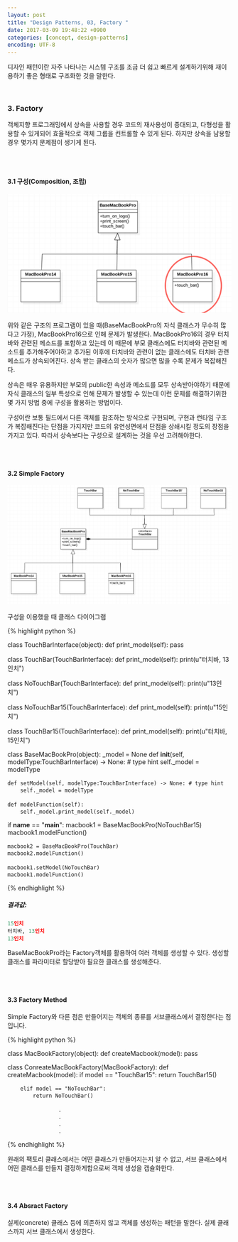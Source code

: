 ```yaml
---
layout: post
title: "Design Patterns, 03, Factory "
date: 2017-03-09 19:48:22 +0900
categories: [concept, design-patterns]
encoding: UTF-8
---
```


디자인 패턴이란 자주 나타나는 시스템 구조를 조금 더 쉽고 빠르게 설계하기위해 재이용하기 좋은 형태로 
구조화한 것을 말한다.  

<br/>


### 3. Factory

객체지향 프로그래밍에서 상속을 사용할 경우 코드의 재사용성이 증대되고, 다형성을 활용할 수 있게되어 효율적으로 
객체 그룹을 컨트롤할 수 있게 된다. 하지만 상속을 남용할 경우 몇가지 문제점이 생기게 된다. 

<br/>
<br/>

#### 3.1 구성(Composition, 조립)

![branch Image](https://raw.githubusercontent.com/sanghak-lee/sanghak-lee.github.io/master/static/img/_posts/Factory_01.png)

위와 같은 구조의 프로그램이 있을 때(BaseMacBookPro의 자식 클래스가 무수히 많다고 가정), MacBookPro16으로 인해 문제가 발생한다. MacBookPro16의 경우 터치바와 관련된 메소드를 포함하고 있는데 이 때문에 부모 클래스에도 터치바와 관련된 메소드를 추가해주어야하고 추가된 이후에 터치바와 관련이 없는 클래스에도 터치바 관련 메소드가 상속되어진다. 상속 받는 클래스의 숫자가 많으면 많을 수록 문제가 복잡해진다.

상속은 매우 유용하지만 부모의 public한 속성과 메소드를 모두 상속받아야하기 때문에 자식 클래스의 일부 특성으로 인해 문제가 발생할 수 있는데 이런 문제를 해결하기위한 몇 가지 방법 중에 구성을 활용하는 방법이다.


구성이란 보통 필드에서 다른 객체를 참조하는 방식으로 구현되며, 구현과 런타임 구조가 복잡해진다는 단점을 가지지만 코드의 유연성면에서 단점을 상쇄시킬 정도의 장점을 가지고 있다. 
따라서 상속보다는 구성으로 설계하는 것을 우선 고려해야한다.

<br/>
<br/>

#### 3.2 Simple Factory


![branch Image](https://raw.githubusercontent.com/sanghak-lee/sanghak-lee.github.io/master/static/img/_posts/Factory_02.png)

구성을 이용했을 때 클래스 다이어그램

{% highlight python %}

class TouchBarInterface(object):
    def print_model(self):
        pass


class TouchBar(TouchBarInterface):
    def print_model(self):
        print(u"터치바, 13인치")


class NoTouchBar(TouchBarInterface):
    def print_model(self):
        print(u"13인치")


class NoTouchBar15(TouchBarInterface):
    def print_model(self):
        print(u"15인치")
    

class TouchBar15(TouchBarInterface):
    def print_model(self):
        print(u"터치바, 15인치")


class BaseMacBookPro(object):
    _model = None
    def __init__(self, modelType:TouchBarInterface) -> None: # type hint
        self._model = modelType

    def setModel(self, modelType:TouchBarInterface) -> None: # type hint
        self._model = modelType

    def modelFunction(self):
        self._model.print_model(self._model)

if __name__ == "__main__":
    macbook1 = BaseMacBookPro(NoTouchBar15)
    macbook1.modelFunction()

    macbook2 = BaseMacBookPro(TouchBar)
    macbook2.modelFunction()

    macbook1.setModel(NoTouchBar)
    macbook1.modelFunction()



{% endhighlight %}

##### **결과값**:
```python
15인치
터치바, 13인치
13인치
```

BaseMacBookPro라는 Factory객체를 활용하여 여러 객체를 생성할 수 있다. 생성할 클래스를 파라미터로
할당받아 필요한 클래스를 생성해준다. 

<br/>
<br/>

#### 3.3 Factory Method
Simple Factory와 다른 점은 만들어지는 객체의 종류를 서브클래스에서 결정한다는 점입니다. 

{% highlight python %}

class MacBookFactory(object):
    def createMacbook(model):
        pass

class ConreateMacBookFactory(MacBookFactory):
    def createMacbook(model):
        if model == "TouchBar15":
            return TouchBar15()

        elif model == "NoTouchBar":
            return NoTouchBar()

                    .
                    .
                    .
                    .


{% endhighlight %}

원래의 팩토리 클래스에서는 어떤 클래스가 만들어지는지 알 수 없고, 서브 클래스에서 어떤 클래스를 만들지
결정하게함으로써 객체 생성을 캡슐화한다. 


<br/>
<br/>

#### 3.4 Absract Factory
실제(concrete) 클래스 등에 의존하지 않고 객체를 생성하는 패턴을 말한다. 실제 클래스까지 서브 클래스에서 생성한다. 


<br/>
<br/>

